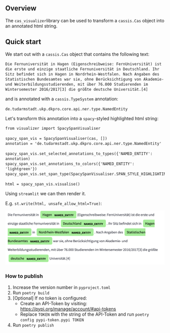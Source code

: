 ## Overview

The `cas_visualizer`library can be used to transform a `cassis.Cas` object into an annotated html string.

## Quick start

We start out with a `cassis.Cas` object that contains the following text:

```
Die Fernuniversität in Hagen (Eigenschreibweise: FernUniversität) ist die erste und einzige staatliche Fernuniversität in Deutschland. Ihr Sitz befindet sich in Hagen in Nordrhein-Westfalen. Nach Angaben des Statistischen Bundesamtes war sie, ohne Berücksichtigung von Akademie- und Weiterbildungsstudierenden, mit über 76.000 Studierenden im Wintersemester 2016/2017[3] die größte deutsche Universität.[4]
```

and is annotated with a `cassis.TypeSystem` annotation: 

`de.tudarmstadt.ukp.dkpro.core.api.ner.type.NamedEntity`

Let's transform this annotation into a `spacy`-styled highlighted html string:

```
from visualizer import SpacySpanVisualiser

spacy_span_vis = SpacySpanVisualiser(cas, [])
annotation = 'de.tudarmstadt.ukp.dkpro.core.api.ner.type.NamedEntity'

spacy_span_vis.set_selected_annotations_to_types({'NAMED_ENTITY': annotation)
spacy_span_vis.set_annotations_to_colors({'NAMED_ENTITY': 'lightgreen'})
spacy_span_vis.set_span_type(SpacySpanVisualiser.SPAN_STYLE_HIGHLIGHTING)

html = spacy_span_vis.visualise()
```
Using `streamlit` we can then render it. 

E.g. `st.write(html, unsafe_allow_html=True)`: 

![Screenshot_1](https://raw.githubusercontent.com/catalpa-cl/cas-visualizer/5619438ed444b62392f76ac7151ee6c7c9d8ea61/img/readme_img.png)

### How to publish

1) Increase the version number in `pyproject.toml`
2) Run `poetry build`
3) [Optional] If no token is configured:
   * Create an API-Token by visiting: https://pypi.org/manage/account/#api-tokens
   * Replace `TOKEN` with the string of the API-Token and run `poetry config pypi-token.pypi TOKEN`
4) Run `poetry publish`